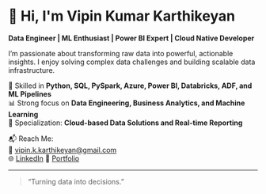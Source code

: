 # 👋 Hi, I'm Vipin Kumar Karthikeyan

**Data Engineer | ML Enthusiast | Power BI Expert | Cloud Native Developer**

I’m passionate about transforming raw data into powerful, actionable insights. I enjoy solving complex data challenges and building scalable data infrastructure. 

🔧 Skilled in **Python, SQL, PySpark, Azure, Power BI, Databricks, ADF, and ML Pipelines**  
📊 Strong focus on **Data Engineering, Business Analytics, and Machine Learning**  
🚀 Specialization: **Cloud-based Data Solutions and Real-time Reporting**

📬 Reach Me:  
📧 vipin.k.karthikeyan@gmail.com  
🌐 [LinkedIn](https://www.linkedin.com/in/vipin-kumar21/)
📂 [Portfolio](https://vipinkumar1999.github.io/portfolio/)  

---

> “Turning data into decisions.”

